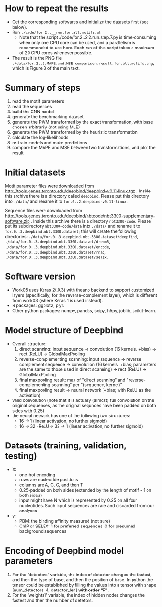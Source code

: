 

# How to repeat the results #

- Get the corresponding softwares and initialize the datasets first (see below).
- Run `./code/for.2..__run.for.all.motifs.sh` 
   - Note that the script ./code/for.2..2.2.run.step.7.py is time-consuming when only one CPU core can be used, and a parallelism is recommended to use here. Each run of this script takes a maximum of 20 CPU cores whenever possible.
- The result is the PNG file `./data/for.2..3.MAPE.and.MSE.comparison.result.for.all.motifs.png`, which is Figure 3 of the main text.


# Summary of steps #

1. read the motif parameters
2. read the sequences
3. build the CNN model
4. generate the benchmarking dataset
5. generate the PWM transformed by the exact transformation, with base chosen arbitrarily (not using MLE)
6. generate the PWM transformed by the heuristic transformation
7. calculate the log-likelihoods
8. re-train models and make predictions
9. compare the MAPE and MSE between two transformations, and plot the result


# Initial datasets #

Motif parameter files were downloaded from http://tools.genes.toronto.edu/deepbind/deepbind-v0.11-linux.tgz . Inside this archive there is a directory called `deepbind`. Please put this directory into `./data/` and rename it to `for.0..2.deepbind-v0.11-linux`.

Sequence files were downloaded from http://tools.genes.toronto.edu/deepbind/nbtcode/nbt3300-supplementary-software.zip . Inside this archive there is a directory `nbt3300-code`. Please put its subdirectory `nbt3300-code/data` into `./data/` and rename it to `for.0..3.deepbind.nbt.3300.dataset`; this will create the following directories: `./data/for.0..3.deepbind.nbt.3300.dataset/deepfind`,  `./data/for.0..3.deepbind.nbt.3300.dataset/dream5`,    `./data/for.0..3.deepbind.nbt.3300.dataset/encode`,    `./data/for.0..3.deepbind.nbt.3300.dataset/rnac`,      `./data/for.0..3.deepbind.nbt.3300.dataset/selex`.

# Software version #

- Work05 uses Keras 2(.0.3) with theano backend to support customized layers (specifically, for the reverse-complement layer), which is different from work03 (where Keras 1 is used instead).
- R packages: ggplot2, plyr.
- Other python packages: numpy, pandas, scipy, h5py, joblib, scikit-learn.

# Model structure of Deepbind #

- Overall structure:
  1. direct scanning: input sequence -> convolution (16 kernels, +bias) -> rect (ReLU) -> GlobalMaxPooling
  2. reverse-complementing scanning: input sequence -> reverse complement sequence -> convolution (16 kernels, +bias; parameters are the same to those used in direct scanning) -> rect (ReLU) -> GlobalMaxPooling
  3. final maxpooling result: max of "direct scanning" and "reverse-complementing scanning" per "(sequence, kernel)"
  4. final maxpooling result -> neural network (+bias; with ReLU as the activation)
- valid convolution (note that it is actually (almost) full convolution on the original sequences, as the original sequnces have been padded on both sides with 0.25)
- the neural network has one of the following two structures:
    - 16 -> 1 (linear activation, no further sigmoid)
    - 16 -> 32 -ReLU-> 32 -> 1 (linear activation, no further sigmoid)



# Datasets (training, validation, testing) #

- X:
    - one-hot encoding
    - rows are nucleotide positions
    - columns are A, C, G, and then T
    - 0.25-padded on both sides (extended by the length of motif - 1 on both sides)
	- input might have N which is represented by 0.25 on all four nucleotides. Such input sequences are rare and discarded from our analyses
- y:
    - PBM: the binding affinity measured (not sure)  
    - ChIP or SELEX: 1 for preferred sequences, 0 for presumed background sequences


# Encoding of Deepbind model parameters #

1. For the 'detectors' variable, the index of detector changes the fastest, and then the type of base, and then the position of base. In python the tensor could be established by filling the values into a tensor with shape [num\_detectors, 4, detector\_len] __with order "F"__.
2. For the 'weights1' variable, the index of hidden nodes changes the fastest and then the number of detetors.
